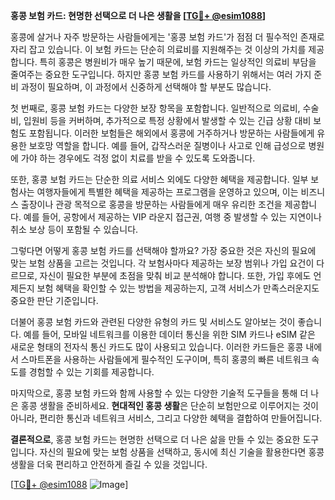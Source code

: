 **홍콩 보험 카드: 현명한 선택으로 더 나은 생활을 [[TG💪+ @esim1088](https://t.me/s/esim1088)]**

홍콩에 살거나 자주 방문하는 사람들에게는 '홍콩 보험 카드'가 점점 더 필수적인 존재로 자리 잡고 있습니다. 이 보험 카드는 단순히 의료비를 지원해주는 것 이상의 가치를 제공합니다. 특히 홍콩은 병원비가 매우 높기 때문에, 보험 카드는 일상적인 의료비 부담을 줄여주는 중요한 도구입니다. 하지만 홍콩 보험 카드를 사용하기 위해서는 여러 가지 준비 과정이 필요하며, 이 과정에서 신중하게 선택해야 할 부분도 많습니다.

첫 번째로, 홍콩 보험 카드는 다양한 보장 항목을 포함합니다. 일반적으로 의료비, 수술비, 입원비 등을 커버하며, 추가적으로 특정 상황에서 발생할 수 있는 긴급 상황 대비 보험도 포함됩니다. 이러한 보험들은 해외에서 홍콩에 거주하거나 방문하는 사람들에게 유용한 보호망 역할을 합니다. 예를 들어, 갑작스러운 질병이나 사고로 인해 급성으로 병원에 가야 하는 경우에도 걱정 없이 치료를 받을 수 있도록 도와줍니다.

또한, 홍콩 보험 카드는 단순한 의료 서비스 외에도 다양한 혜택을 제공합니다. 일부 보험사는 여행자들에게 특별한 혜택을 제공하는 프로그램을 운영하고 있으며, 이는 비즈니스 출장이나 관광 목적으로 홍콩을 방문하는 사람들에게 매우 유리한 조건을 제공합니다. 예를 들어, 공항에서 제공하는 VIP 라운지 접근권, 여행 중 발생할 수 있는 지연이나 취소 보상 등이 포함될 수 있습니다.

그렇다면 어떻게 홍콩 보험 카드를 선택해야 할까요? 가장 중요한 것은 자신의 필요에 맞는 보험 상품을 고르는 것입니다. 각 보험사마다 제공하는 보장 범위나 가입 요건이 다르므로, 자신이 필요한 부분에 초점을 맞춰 비교 분석해야 합니다. 또한, 가입 후에도 언제든지 보험 혜택을 확인할 수 있는 방법을 제공하는지, 고객 서비스가 만족스러운지도 중요한 판단 기준입니다.

더불어 홍콩 보험 카드와 관련된 다양한 유형의 카드 및 서비스도 알아보는 것이 좋습니다. 예를 들어, 모바일 네트워크를 이용한 데이터 통신을 위한 SIM 카드나 eSIM 같은 새로운 형태의 전자식 통신 카드도 많이 사용되고 있습니다. 이러한 카드들은 홍콩 내에서 스마트폰을 사용하는 사람들에게 필수적인 도구이며, 특히 홍콩의 빠른 네트워크 속도를 경험할 수 있는 기회를 제공합니다.

마지막으로, 홍콩 보험 카드와 함께 사용할 수 있는 다양한 기술적 도구들을 통해 더 나은 홍콩 생활을 준비하세요. **현대적인 홍콩 생활**은 단순히 보험만으로 이루어지는 것이 아니라, 편리한 통신과 네트워크 서비스, 그리고 다양한 혜택을 결합하여 만들어집니다.

**결론적으로**, 홍콩 보험 카드는 현명한 선택으로 더 나은 삶을 만들 수 있는 중요한 도구입니다. 자신의 필요에 맞는 보험 상품을 선택하고, 동시에 최신 기술을 활용한다면 홍콩 생활을 더욱 편리하고 안전하게 즐길 수 있을 것입니다. 

[[TG💪+ @esim1088](https://t.me/s/esim1088) ![Image](https://i.postimg.cc/Y0z9fWf4/image.png)]